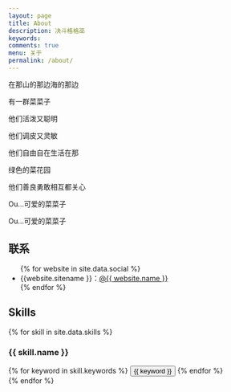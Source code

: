 ```yaml
---
layout: page
title: About
description: 决斗格格巫
keywords: 
comments: true
menu: 关于
permalink: /about/
---
```


在那山的那边海的那边

有一群菜菜子

他们活泼又聪明

他们调皮又灵敏

他们自由自在生活在那

绿色的菜花园

他们善良勇敢相互都关心

Ou...可爱的菜菜子

Ou...可爱的菜菜子

## 联系

<ul>
{% for website in site.data.social %}
<li>{{website.sitename }}：<a href="{{ website.url }}" target="_blank">@{{ website.name }}</a></li>
{% endfor %}
</ul>


## Skills

{% for skill in site.data.skills %}
### {{ skill.name }}
<div class="btn-inline">
{% for keyword in skill.keywords %}
<button class="btn btn-outline" type="button">{{ keyword }}</button>
{% endfor %}
</div>
{% endfor %}
